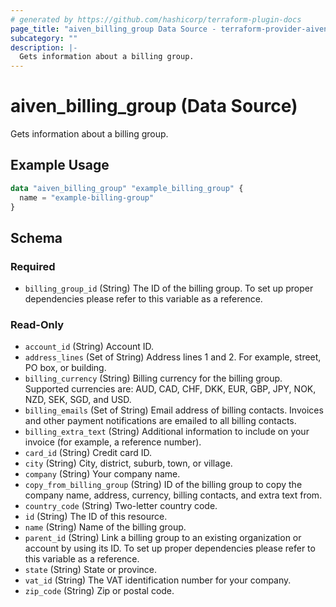 ```yaml
---
# generated by https://github.com/hashicorp/terraform-plugin-docs
page_title: "aiven_billing_group Data Source - terraform-provider-aiven"
subcategory: ""
description: |-
  Gets information about a billing group.
---
```


# aiven_billing_group (Data Source)

Gets information about a billing group.

## Example Usage

```terraform
data "aiven_billing_group" "example_billing_group" {
  name = "example-billing-group"
}
```

<!-- schema generated by tfplugindocs -->
## Schema

### Required

- `billing_group_id` (String) The ID of the billing group. To set up proper dependencies please refer to this variable as a reference.

### Read-Only

- `account_id` (String) Account ID.
- `address_lines` (Set of String) Address lines 1 and 2. For example, street, PO box, or building.
- `billing_currency` (String) Billing currency for the billing group. Supported currencies are: AUD, CAD, CHF, DKK, EUR, GBP, JPY, NOK, NZD, SEK, SGD, and USD.
- `billing_emails` (Set of String) Email address of billing contacts. Invoices and other payment notifications are emailed to all billing contacts.
- `billing_extra_text` (String) Additional information to include on your invoice (for example, a reference number).
- `card_id` (String) Credit card ID.
- `city` (String) City, district, suburb, town, or village.
- `company` (String) Your company name.
- `copy_from_billing_group` (String) ID of the billing group to copy the company name, address, currency, billing contacts, and extra text from.
- `country_code` (String) Two-letter country code.
- `id` (String) The ID of this resource.
- `name` (String) Name of the billing group.
- `parent_id` (String) Link a billing group to an existing organization or account by using its ID. To set up proper dependencies please refer to this variable as a reference.
- `state` (String) State or province.
- `vat_id` (String) The VAT identification number for your company.
- `zip_code` (String) Zip or postal code.

